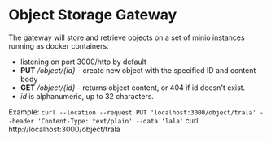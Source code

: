 # Object Storage Gateway
The gateway will store and retrieve objects on a set of minio instances running as docker containers.

- listening on port 3000/http by default
- **PUT** */object/{id}* - create new object with the specified ID and content body
- **GET** */object/{id}* - returns object content, or 404 if id doesn't exist.
- *id* is alphanumeric, up to 32 characters.

Example:
`curl --location --request PUT 'localhost:3000/object/trala' --header 'Content-Type: text/plain' --data 'lala'`
curl http://localhost:3000/object/trala

